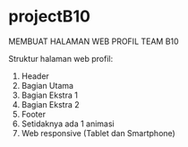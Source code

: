 # projectB10

MEMBUAT HALAMAN WEB PROFIL TEAM B10

Struktur halaman web profil:
  1. Header
  2. Bagian Utama
  3. Bagian Ekstra 1
  4. Bagian Ekstra 2
  5. Footer
  6. Setidaknya ada 1 animasi
  7. Web responsive (Tablet dan Smartphone)
